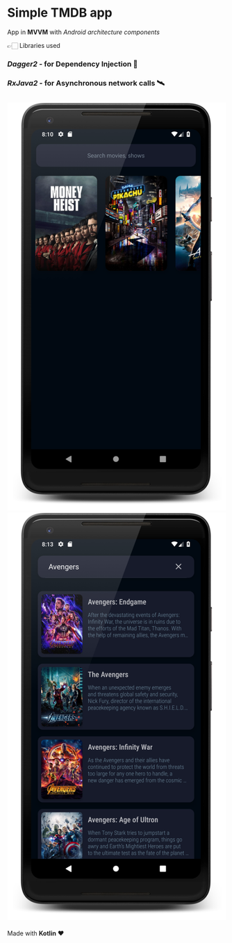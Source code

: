 # Simple TMDB app

 App in **MVVM** with _Android architecture components_

👉🏻 Libraries used
### **_Dagger2_** - for Dependency Injection 💉
### **_RxJava2_** - for Asynchronous network calls 🛰️

![Home screen](https://github.com/Vipul12Thawre/TMDBApp/blob/master/app/art/Screenshot_1563979216_framed.png)
![Search screen](https://github.com/Vipul12Thawre/TMDBApp/blob/master/app/art/Screenshot_1563979388_framed.png)
---
Made with **Kotlin** ♥️
